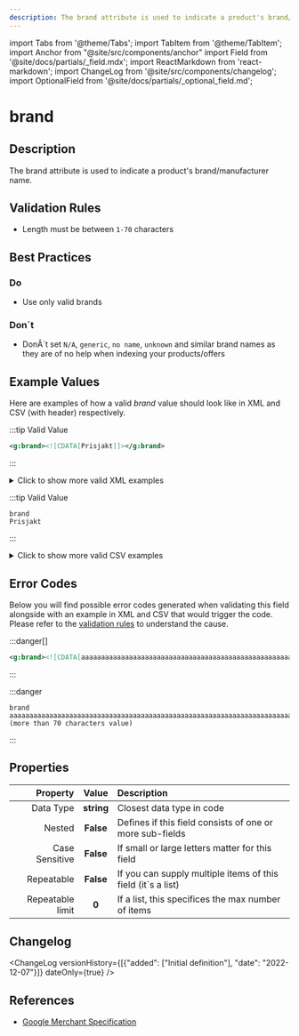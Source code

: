 ```yaml
---
description: The brand attribute is used to indicate a product's brand/manufacturer name.
---
```


import Tabs from '@theme/Tabs';
import TabItem from '@theme/TabItem';
import Anchor from "@site/src/components/anchor"
import Field from '@site/docs/partials/_field.mdx';
import ReactMarkdown from 'react-markdown';
import ChangeLog from '@site/src/components/changelog';
import OptionalField from '@site/docs/partials/_optional_field.md';

# brand

<OptionalField/>

## Description

The brand attribute is used to indicate a product's brand/manufacturer name.






## Validation Rules

- Length must be between `1-70` characters


## Best Practices


### Do

- Use only valid brands



### Don´t

- DonÂ´t set `N/A`, `generic`, `no name`, `unknown` and similar brand names as they are of no help when indexing your products/offers




## Example Values

Here are examples of how a valid *brand* value  should look like in XML and CSV (with header) respectively.

<Tabs>
  <TabItem value="valid_xml" label="XML" default>

:::tip Valid Value

```xml
<g:brand><![CDATA[Prisjakt]]></g:brand>
```

:::

<details>
  <summary>Click to show more valid XML examples</summary>
  <div>

```xml
<g:brand><![CDATA[Prisjakt]]></g:brand>
```

```xml
<g:brand><![CDATA[Sony]]></g:brand>
```


  </div>
</details>

 </TabItem>
  <TabItem value="valid_csv" label="CSV">

:::tip Valid Value

```csv
brand
Prisjakt
```

:::

<details>
  <summary>Click to show more valid CSV examples</summary>
  <div>

```csv
brand
Prisjakt
```

```csv
brand
Sony
```


  </div>
</details>

  </TabItem>
</Tabs>

## Error Codes

Below you will find possible error codes generated when validating this field alongside with an example in XML and CSV that would trigger the code. Please refer to the [validation rules](#validation-rules) to understand the cause.

<Tabs>
  <TabItem value="invalid_xml" label="XML" default>

:::danger[**<Anchor id="validation_invalid_length" title="validation_invalid_length" />**]


```xml
<g:brand><![CDATA[aaaaaaaaaaaaaaaaaaaaaaaaaaaaaaaaaaaaaaaaaaaaaaaaaaaaaaaaaaaaaaaaaaaaaaa (more than 70 characters value)]]></g:brand>
```

:::


 </TabItem>
  <TabItem value="invalid_csv" label="CSV">

:::danger <Anchor id="validation_invalid_length" title="validation_invalid_length" />

```csv
brand
aaaaaaaaaaaaaaaaaaaaaaaaaaaaaaaaaaaaaaaaaaaaaaaaaaaaaaaaaaaaaaaaaaaaaaa (more than 70 characters value)
```

:::


  </TabItem>
</Tabs>

## Properties

|     **Property** |         **Value**          | **Description**                                              |
|-----------------:|:--------------------------:|:-------------------------------------------------------------|
|        Data Type |    **string**     | Closest data type in code                                    |
|           Nested |      **False**      | Defines if this field consists of one or more sub-fields     |
|   Case Sensitive |  **False**  | If small or large letters matter for this field              |
|       Repeatable |    **False**    | If you can supply multiple items of this field (it´s a list) |
| Repeatable limit | **0** | If a list, this specifices the max number of items           |

## Changelog
<ChangeLog versionHistory={[{"added": ["Initial definition"], "date": "2022-12-07"}]} dateOnly={true} />

## References
- [Google Merchant Specification](https://support.google.com/merchants/answer/6324351)
